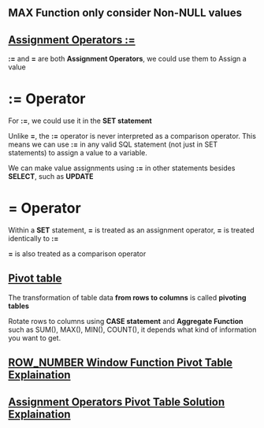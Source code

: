 ## MAX Function only consider Non-NULL values

## [Assignment Operators :=](https://dev.mysql.com/doc/refman/8.0/en/assignment-operators.html)

**:=** and **=** are both **Assignment Operators**, we could use them to Assign a value

# := Operator

For **:=**, we could use it in the **SET statement**

Unlike **=**, the **:=** operator is never interpreted as a comparison operator. This means we can use **:=** in any valid SQL statement (not just in SET statements) to assign a value to a variable.

We can make value assignments using **:=** in other statements besides **SELECT**, such as **UPDATE**

# = Operator

Within a **SET** statement, **=** is treated as an assignment operator, **=** is treated identically to **:=**

**=** is also treated as a comparison operator

## [Pivot table](https://linuxhint.com/mysql_pivot/)

The transformation of table data **from rows to columns** is called **pivoting tables**

Rotate rows to columns using **CASE statement** and **Aggregate Function** such as SUM(), MAX(), MIN(), COUNT(), it depends what kind of information you want to get.

## [ROW_NUMBER Window Function Pivot Table Explaination](https://leetcode.com/problems/students-report-by-geography/discuss/672308/(_)-MySQL-Solutions%3A-WINDOW-variables-(Follow-up-answer))

## [Assignment Operators Pivot Table Solution Explaination](https://leetcode.com/problems/students-report-by-geography/discuss/182616/follow-up-accepted-solution)

